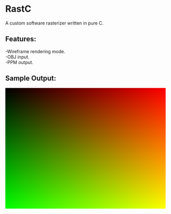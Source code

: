 # RastC
A custom software rasterizer written in pure C.

## Features:
-Wireframe rendering mode.\
-OBJ input.\
-PPM output.

## Sample Output:
![A gradient output from RastC.](out.png "Render")
